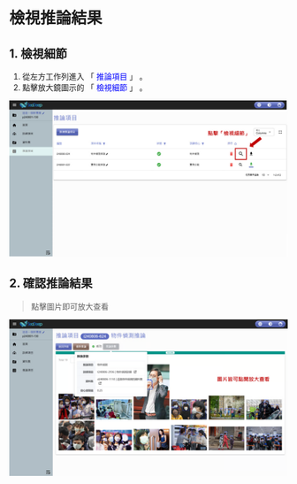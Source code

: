 # 檢視推論結果

## 1. 檢視細節

1. 從左方工作列進入 「 <font color="blue">推論項目</font> 」 。
2. 點擊放大鏡圖示的 「 <font color="blue">檢視細節</font> 」 。

![alt text](image.png)

## 2. 確認推論結果

> 點擊圖片即可放大查看

![alt text](image-1.png)

